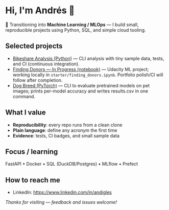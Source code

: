# Hi, I'm Andrés 👋

🎯 Transitioning into **Machine Learning / MLOps** — I build small, reproducible projects using Python, SQL, and simple cloud tooling.

## Selected projects
- [Bikeshare Analysis (Python)](https://github.com/andigles/bikeshare-mini) — CLI analysis with tiny sample data, tests, and CI (continuous integration).
- [Finding Donors — In Progress (notebook)](https://github.com/andigles/finding-donors) — Udacity ML project; working locally in `starter/finding_donors.ipynb`. Portfolio polish/CI will follow after completion.
- [Dog Breed (PyTorch)](https://github.com/andigles/dog-breed-pretrained) — CLI to evaluate pretrained models on pet images; prints per-model accuracy and writes results.csv in one command.

## What I value
- **Reproducibility**: every repo runs from a clean clone
- **Plain language**: define any acronym the first time
- **Evidence**: tests, CI badges, and small sample data

## Focus / learning
FastAPI • Docker • SQL (DuckDB/Postgres) • MLflow • Prefect

## How to reach me
- LinkedIn: https://www.linkedin.com/in/andigles

*Thanks for visiting — feedback and issues welcome!*
